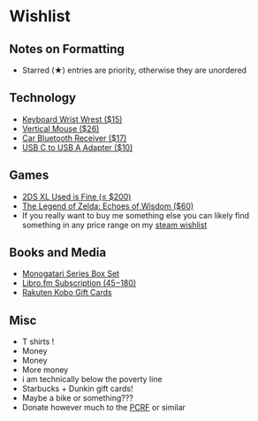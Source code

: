 # Wishlist

## Notes on Formatting

- Starred (★) entries are priority, otherwise they are unordered

## Technology

- [Keyboard Wrist Wrest ($15)](https://www.amazon.com/HyperX-Wrist-Rest-Anti-Slip-Ergonomic/dp/B07GP7JXQY)
- [Vertical Mouse ($26)](https://www.amazon.com/Anker-Wireless-Vertical-Ergonomic-Optical/dp/B00BIFNTMC/)
- [Car Bluetooth Receiver ($17)](https://www.amazon.com/Upgraded-Bluetooth-Cancelling-Headphones-Hands-Free/dp/B08KY684PB/)
- [USB C to USB A Adapter ($10)](https://www.amazon.com/Female-Adapter-Charger-Airpods-Samsung/dp/B079LYHNSR)

## Games

- [2DS XL Used is Fine (&le; $200)](https://www.amazon.com/dp/B075BD7RYX/ref=twister_B075MJLB5B?_encoding=UTF8&psc=1)
- [The Legend of Zelda: Echoes of Wisdom ($60)](https://www.nintendo.com/us/store/products/the-legend-of-zelda-echoes-of-wisdom-119253/)
- If you really want to buy me something else you can likely find
something in any price range on my [steam wishlist](https://store.steampowered.com/wishlist/profiles/76561198130985823/#sort=order)

## Books and Media

- [Monogatari Series Box Set](https://www.amazon.com/MONOGATARI-Box-Set-Limited-NISIOISIN/dp/1947194399/)
- [Libro.fm Subscription ($45-$180)](https://libro.fm/gift)
- [Rakuten Kobo Gift Cards](https://www.kobo.com/us/en/p/giftcards )

## Misc

- T shirts !
- Money
- Money
- More money
- i am technically below the poverty line
- Starbucks + Dunkin gift cards!
- Maybe a bike or something???
- Donate however much to the [PCRF](https://www.pcrf.net/) or similar
